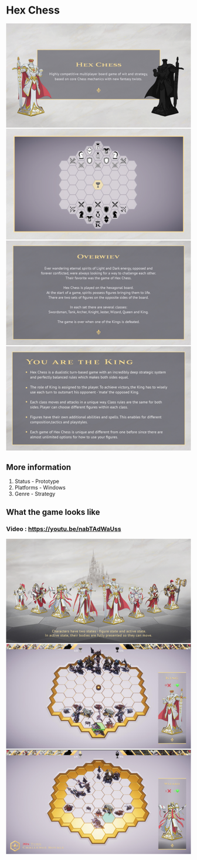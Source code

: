 # Hex Chess
![alt_text](https://github.com/Stoske98/Hexagon/blob/main/Screenshots/hexagon1.jpg)
![alt_text](https://github.com/Stoske98/Hexagon/blob/main/Screenshots/hexagon2.jpg)
![alt_text](https://github.com/Stoske98/Hexagon/blob/main/Screenshots/hexagon6.jpg)
![alt_text](https://github.com/Stoske98/Hexagon/blob/main/Screenshots/hexagon7.jpg)

## More information
1. Status - Prototype
2. Platforms -	Windows
3. Genre	- Strategy

## What the game looks like
### Video : https://youtu.be/nabTAdWaUss
![alt_text](https://github.com/Stoske98/Hexagon/blob/main/Screenshots/hexagon3.jpg)
![alt_text](https://github.com/Stoske98/Hexagon/blob/main/Screenshots/hexagon4.jpg)
![alt_text](https://github.com/Stoske98/Hexagon/blob/main/Screenshots/hexagon5.jpg)
